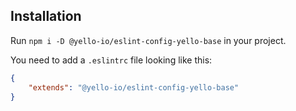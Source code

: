 
## Installation
Run `npm i -D @yello-io/eslint-config-yello-base` in your project.

You need to add a `.eslintrc` file looking like this:

```JSON
{
	"extends": "@yello-io/eslint-config-yello-base"
}
```
